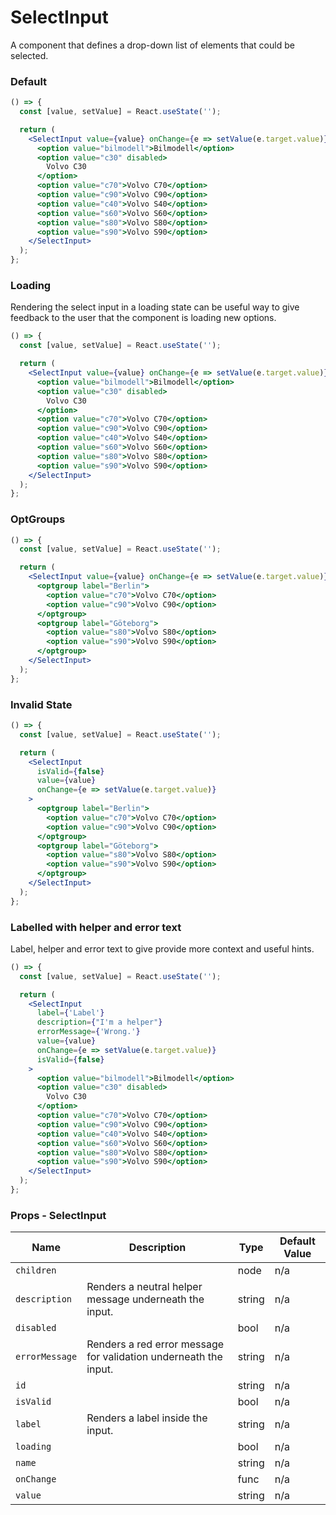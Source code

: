 # SelectInput


A component that defines a drop-down list of elements that could be selected.

### Default

```jsx live=true
() => {
  const [value, setValue] = React.useState('');

  return (
    <SelectInput value={value} onChange={e => setValue(e.target.value)}>
      <option value="bilmodell">Bilmodell</option>
      <option value="c30" disabled>
        Volvo C30
      </option>
      <option value="c70">Volvo C70</option>
      <option value="c90">Volvo C90</option>
      <option value="c40">Volvo S40</option>
      <option value="s60">Volvo S60</option>
      <option value="s80">Volvo S80</option>
      <option value="s90">Volvo S90</option>
    </SelectInput>
  );
};
```

### Loading

Rendering the select input in a loading state can be useful way to give feedback to the user that the component is loading new options.

```jsx live=true
() => {
  const [value, setValue] = React.useState('');

  return (
    <SelectInput value={value} onChange={e => setValue(e.target.value)} loading>
      <option value="bilmodell">Bilmodell</option>
      <option value="c30" disabled>
        Volvo C30
      </option>
      <option value="c70">Volvo C70</option>
      <option value="c90">Volvo C90</option>
      <option value="c40">Volvo S40</option>
      <option value="s60">Volvo S60</option>
      <option value="s80">Volvo S80</option>
      <option value="s90">Volvo S90</option>
    </SelectInput>
  );
};
```

### OptGroups

```jsx live=true
() => {
  const [value, setValue] = React.useState('');

  return (
    <SelectInput value={value} onChange={e => setValue(e.target.value)}>
      <optgroup label="Berlin">
        <option value="c70">Volvo C70</option>
        <option value="c90">Volvo C90</option>
      </optgroup>
      <optgroup label="Göteborg">
        <option value="s80">Volvo S80</option>
        <option value="s90">Volvo S90</option>
      </optgroup>
    </SelectInput>
  );
};
```

### Invalid State

```jsx live=true
() => {
  const [value, setValue] = React.useState('');

  return (
    <SelectInput
      isValid={false}
      value={value}
      onChange={e => setValue(e.target.value)}
    >
      <optgroup label="Berlin">
        <option value="c70">Volvo C70</option>
        <option value="c90">Volvo C90</option>
      </optgroup>
      <optgroup label="Göteborg">
        <option value="s80">Volvo S80</option>
        <option value="s90">Volvo S90</option>
      </optgroup>
    </SelectInput>
  );
};
```

### Labelled with helper and error text

Label, helper and error text to give provide more context and useful hints.

```jsx live=true
() => {
  const [value, setValue] = React.useState('');

  return (
    <SelectInput
      label={'Label'}
      description={"I'm a helper"}
      errorMessage={'Wrong.'}
      value={value}
      onChange={e => setValue(e.target.value)}
      isValid={false}
    >
      <option value="bilmodell">Bilmodell</option>
      <option value="c30" disabled>
        Volvo C30
      </option>
      <option value="c70">Volvo C70</option>
      <option value="c90">Volvo C90</option>
      <option value="c40">Volvo S40</option>
      <option value="s60">Volvo S60</option>
      <option value="s80">Volvo S80</option>
      <option value="s90">Volvo S90</option>
    </SelectInput>
  );
};
```

### Props - SelectInput
Name | Description   | Type  | Default Value  |
--- | --- | --- | --- |
`children` |  | node | n/a
`description` | Renders a neutral helper message underneath the input. | string | n/a
`disabled` |  | bool | n/a
`errorMessage` | Renders a red error message for validation underneath the input. | string | n/a
`id` |  | string | n/a
`isValid` |  | bool | n/a
`label` | Renders a label inside the input. | string | n/a
`loading` |  | bool | n/a
`name` |  | string | n/a
`onChange` |  | func | n/a
`value` |  | string | n/a
